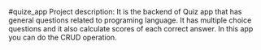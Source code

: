 #quize_app
Project description: It is the backend of Quiz app that has general questions related to
programing language. It has multiple choice questions and it also calculate scores of each
correct answer. In this app you can do the CRUD operation.
